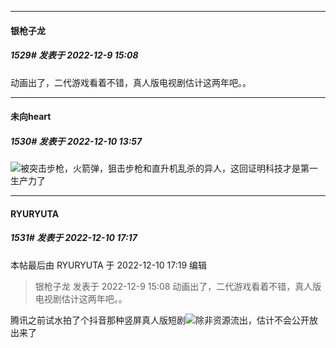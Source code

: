 

*****

####  银枪子龙  
##### 1529#       发表于 2022-12-9 15:08

动画出了，二代游戏看着不错，真人版电视剧估计这两年吧。。



*****

####  未向heart  
##### 1530#       发表于 2022-12-10 13:57

<img src="https://static.saraba1st.com/image/smiley/face2017/067.png" referrerpolicy="no-referrer">被突击步枪，火箭弹，狙击步枪和直升机乱杀的异人，这回证明科技才是第一生产力了



*****

####  RYURYUTA  
##### 1531#       发表于 2022-12-10 17:17

 本帖最后由 RYURYUTA 于 2022-12-10 17:19 编辑 
<blockquote>银枪子龙 发表于 2022-12-9 15:08
动画出了，二代游戏看着不错，真人版电视剧估计这两年吧。。</blockquote>
腾讯之前试水拍了个抖音那种竖屏真人版短剧<img src="https://static.saraba1st.com/image/smiley/face2017/067.png" referrerpolicy="no-referrer">除非资源流出，估计不会公开放出来了


